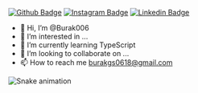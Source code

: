 [![Github Badge](https://img.shields.io/badge/-Github-000?style=quare&labelColor=000&logo=Github&logoColor=white&link=link)](https://github.com/Burak006) 
[![Instagram Badge](https://img.shields.io/badge/-Instagram-C13584?style=flat-quare&labelColor=C13584&logo=instagram&logoColor=white&link=link)](https://www.instagram.com/burak_ergin06/) 
[![Linkedin Badge](https://img.shields.io/badge/-Linkedin-757575?style=flat-quare&labelColor=757575&logo=Linkedin&logoColor=white&link=link)](www.linkedin.com/in/burak-ergin18/) 

- 👋 Hi, I’m @Burak006
- 👀 I’m interested in ...
- 🌱 I’m currently learning TypeScript
- 💞️ I’m looking to collaborate on ...
- 📫 How to reach me  burakgs0618@gmail.com

<!---
Burak006/Burak006 is a ✨ special ✨ repository because its `README.md` (this file) appears on your GitHub profile.
You can click the Preview link to take a look at your changes.
--->
![Snake animation](https://github.com/gabrielpondaco/gabrielpondaco/blob/output/github-contribution-grid-snake.svg)
